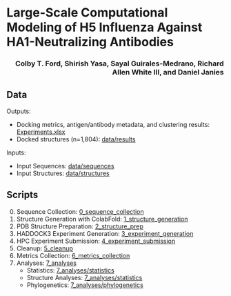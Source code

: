 # Large-Scale Computational Modeling of H5 Influenza Against HA1-Neutralizing Antibodies


<h3 align="right">Colby T. Ford, Shirish Yasa, Sayal Guirales-Medrano, Richard Allen White III, and Daniel Janies</h3>

## Data

Outputs:
- Docking metrics, antigen/antibody metadata, and clustering results: [Experiments.xlsx](Experiments.xlsx)
- Docked structures (n=1,804): [data/results](data/results)

Inputs:
- Input Sequences: [data/sequences](data/sequences)
- Input Structures: [data/structures](data/structures)


## Scripts

0. Sequence Collection: [0_sequence_collection](scripts/0_sequence_collection)
1. Structure Generation with ColabFold: [1_structure_generation](scripts/1_structure_generation)
2. PDB Structure Preparation: [2_structure_prep](scripts/2_structure_prep)
3. HADDOCK3 Experiment Generation: [3_experiment_generation](scripts/3_experiment_generation)
4. HPC Experiment Submission: [4_experiment_submission](scripts/4_experiment_submission)
5. Cleanup: [5_cleanup](scripts/5_cleanup)
6. Metrics Collection: [6_metrics_collection](scripts/6_metrics_collection)
7. Analyses: [7_analyses](scripts/7_analyses)
    - Statistics: [7_analyses/statistics](scripts/7_analyses/statistics)
    - Structure Analyses: [7_analyses/statistics](scripts/7_analyses/structure_analyses)
    - Phylogenetics: [7_analyses/phylogenetics](scripts/7_analyses/phylogenetics)

